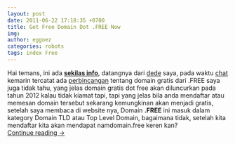 ```yaml
---
layout: post
date: 2011-06-22 17:18:35 +0700
title: Get Free Domain Dot .FREE Now
img: 
author: eggoez
categories: robots
tags: index Free
---
```

<p>Hai temans, ini ada <strong><span style="text-decoration: underline;">sekilas info</span></strong>, datangnya dari <a href="http://ardian.my.id">dede</a> saya, pada waktu <a href="http://ciut.irc.so">chat</a> kemarin tercatat ada <a href="https://ciutirc.blogspot.com/2011/06/record-ciut-allnetwork-22-juni-11.html">perbincangan</a> tentang domain gratis dari .FREE saya juga tidak tahu, yang jelas domain gratis dot free akan diluncurkan pada tahun 2012 kalau tidak kiamat tapi, tapi yang jelas bila anda mendaftar atau memesan domain tersebut sekarang kemungkinan akan menjadi gratis, setelah saya membaca di website nya, Domain <strong>.FREE</strong> ini masuk dalam kategory Domain TLD atau Top Level Domain, bagaimana tidak, setelah kita mendaftar kita akan mendapat namdomain.free keren kan?<br>
<a href="https://ciutirc.blogspot.com/2011/06/domain-gratis-dari-dot-free.html">Continue reading →</a></p>